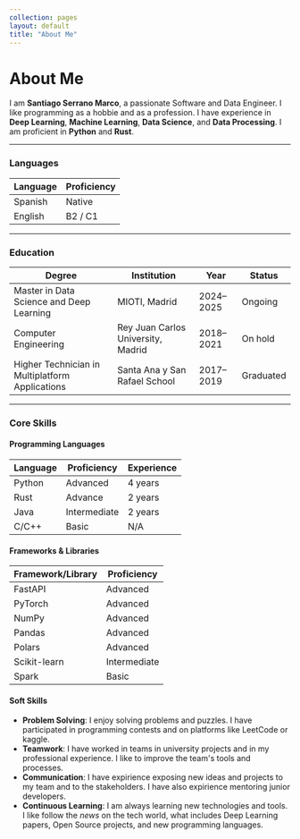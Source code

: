 ```yaml
---
collection: pages
layout: default
title: "About Me"
---
```


# About Me

I am **Santiago Serrano Marco**, a passionate Software and Data Engineer. I like programming as a hobbie and as a profession. I have experience in **Deep Learning**, **Machine Learning**, **Data Science**, and **Data Processing**. I am proficient in **Python** and **Rust**.

---

### Languages

| Language | Proficiency |
|----------|-------------|
| Spanish  | Native      |
| English  | B2 / C1     |


---

### Education

| Degree                                         | Institution                       | Year       | Status |
|------------------------------------------------|------------------------------------|------------| -------|
| Master in Data Science and Deep Learning       | MIOTI, Madrid                     | 2024–2025  | Ongoing|
| Computer Engineering                           | Rey Juan Carlos University, Madrid| 2018–2021  | On hold|
| Higher Technician in Multiplatform Applications| Santa Ana y San Rafael School     | 2017–2019  | Graduated |


---


### Core Skills

#### Programming Languages

| Language   | Proficiency | Experience |
|------------|-------------|------------|
| Python     | Advanced    | 4 years    |
| Rust       | Advance     | 2 years    |
| Java       | Intermediate| 2 years    |
| C/C++      | Basic       | N/A        |

#### Frameworks & Libraries

| Framework/Library | Proficiency  |
|-------------------|--------------|
| FastAPI           | Advanced     |
| PyTorch           | Advanced     |
| NumPy             | Advanced     |
| Pandas            | Advanced     |
| Polars            | Advanced     |
| Scikit-learn      | Intermediate |
| Spark             | Basic        |

#### Soft Skills

- **Problem Solving**: I enjoy solving problems and puzzles. I have participated in programming contests and on platforms like LeetCode or kaggle.
- **Teamwork**: I have worked in teams in university projects and in my professional experience. I like to improve the team's tools and processes.
- **Communication**: I have expirience exposing new ideas and projects to my team and to the stakeholders. I have also expirience mentoring junior developers.
- **Continuous Learning**: I am always learning new technologies and tools. I like follow the *news* on the tech world, what includes Deep Learning papers, Open Source projects, and new programming languages.
